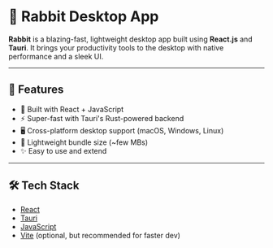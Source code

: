 # 🐇 Rabbit Desktop App

**Rabbit** is a blazing-fast, lightweight desktop app built using **React.js** and **Tauri**. It brings your productivity tools to the desktop with native performance and a sleek UI.

---

## 🚀 Features

- 🧠 Built with React + JavaScript
- ⚡ Super-fast with Tauri's Rust-powered backend
- 🖥️ Cross-platform desktop support (macOS, Windows, Linux)
- 💾 Lightweight bundle size (~few MBs)
- ✨ Easy to use and extend

---

## 🛠️ Tech Stack

- [React](https://reactjs.org/)
- [Tauri](https://tauri.app/)
- [JavaScript](https://developer.mozilla.org/en-US/docs/Web/JavaScript)
- [Vite](https://vitejs.dev/) (optional, but recommended for faster dev)
